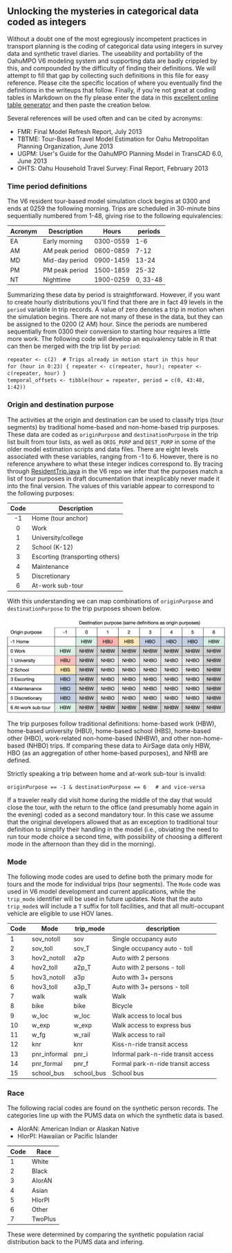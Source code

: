## Unlocking the mysteries in categorical data coded as integers

Without a doubt one of the most egregiously incompetent practices in transport
planning is the coding of categorical data using integers in survey data and
synthetic travel diaries. The useability and portability of the OahuMPO V6
modeling system and supporting data are badly crippled by this, and compounded
by the difficulty of finding their definitions. We will attempt to fill that gap
by collecting such definitions in this file for easy reference. Please cite the
specific location of where you eventually find the definitions in the writeups
that follow. Finally, if you're not great at coding tables in Markdown on the
fly please enter the data in this [excellent online table
generator](https://www.tablesgenerator.com/markdown_tables) and then paste the
creation below.

Several references will be used often and can be cited by acronyms:

+ FMR: Final Model Refresh Report, July 2013
+ TBTME: Tour-Based Travel Model Estimation for Oahu Metropolitan Planning Organization, June 2013
+ UGPM: User's Guide for the OahuMPO Planning Model in TransCAD 6.0, June 2013
+ OHTS: Oahu Household Travel Survey: Final Report, February 2013

### Time period definitions

The V6 resident tour-based model simulation clock begins at 0300 and ends at
0259 the following morning. Trips are scheduled in 30-minute bins sequentially
numbered from 1-48, giving rise to the following equivalencies:

| Acronym | Description    | Hours     | periods  |
|---------|----------------|-----------|----------|
| EA      | Early morning  | 0300-0559 | 1-6      |
| AM      | AM peak period | 0600-0859 | 7-12     |
| MD      | Mid-day period | 0900-1459 | 13-24    |
| PM      | PM peak period | 1500-1859 | 25-32    |
| NT      | Nighttime      | 1900-0259 | 0, 33-48 |

Summarizing these data by period is straightforward. However, if you want to
create hourly distributions you'll find that there are in fact 49 levels in the
`period` variable in trip records. A value of zero denotes a trip in motion when
the simulation begins. There are not many of these in the data, but they can be
assigned to the 0200 (2 AM) hour. Since the periods are numbered sequentially
from 0300 their conversion to starting hour requires a little more work. The
following code will develop an equivalency table in R that can then be merged
with the trip list by `period`:

```{r}
repeater <- c(2)  # Trips already in motion start in this hour
for (hour in 0:23) { repeater <- c(repeater, hour); repeater <- c(repeater, hour) }
temporal_offsets <- tibble(hour = repeater, period = c(0, 43:48, 1:42))
```

### Origin and destination purpose

The activities at the origin and destination can be used to classify trips (tour segments) by traditional home-based and non-home-based trip purposes. These data are coded as `originPurpose` and `destinationPurpose` in the trip list built from tour lists, as well as `ORIG_PURP` and `DEST_PURP` in some of the older model estimation scripts and data files. There are eight levels associated with these variables, ranging from -1 to 6. However, there is no reference anywhere to what these integer indices correspond to. By tracing through [ResidentTrip.java](https://github.com/wsp-sag/ompo_v6/blob/master/com/pb/ompo/residentmodel/ResidentTrip.java) in the V6 repo we infer that the purposes match a list of tour purposes in draft documentation that inexplicably never made it into the final version. The values of this variable appear to correspond to the following purposes:

| Code | Description                     |
|:----:|---------------------------------|
|  -1  | Home (tour anchor)              |
|   0  | Work                            |
|   1  | University/college              |
|   2  | School (K-12)                   |
|   3  | Escorting (transporting others) |
|   4  | Maintenance                     |
|   5  | Discretionary                   |
|   6  | At-work sub-tour                |

With this understanding we can map combinations of `originPurpose` and `destinationPurpose` to the trip purposes shown below. 

<img src="trip-purpose-mapping.png" width="640">

The trip purposes follow traditional definitions: home-based work (HBW), home-based university (HBU), home-based school (HBS), home-based other (HBO), work-related non-home-based (NHBW), and other non-home-based (NHBO) trips. If comparing these data to AirSage data only HBW, HBO (as an aggregation of other home-based purposes), and NHB are defined.

Strictly speaking a trip between home and at-work sub-tour is invalid:

```{r}
originPurpose == -1 & destinationPurpose == 6   # and vice-versa
```

If a traveler really did visit home during the middle of the day that would close the tour, with the return to the office (and presumably home again in the evening) coded as a second mandatory tour. In this case we assume that the original developers allowed that as an exception to traditional tour definition to simplify their handling in the model (i.e., obviating the need to run tour mode choice a second time, with possibility of choosing a different mode in the afternoon than they did in the morning).


### Mode

The following mode codes are used to define both the primary mode for tours and the mode for individual trips (tour segments). The `Mode` code was used in V6 model development and current applications, while the `trip_mode` identifier will be used in future updates. Note that the auto `trip_mode`s will include a `T` suffix for toll facilities, and that all multi-occupant vehicle are eligible to use HOV lanes.  

| Code | Mode         | trip_mode  | description                         |
|------|--------------|------------|-------------------------------------|
| 1    | sov_notoll   | sov        | Single occupancy auto               |
| 2    | sov_toll     | sov_T      | Single occupancy auto - toll        |
| 3    | hov2_notoll  | a2p        | Auto with 2 persons                 |
| 4    | hov2_toll    | a2p_T      | Auto with 2 persons - toll          |
| 5    | hov3_notoll  | a3p        | Auto with 3+ persons                |
| 6    | hov3_toll    | a3p_T      | Auto with 3+ persons - toll         |
| 7    | walk         | walk       | Walk                                |
| 8    | bike         | bike       | Bicycle                             |
| 9    | w_loc        | w_loc      | Walk access to local bus            |
| 10   | w_exp        | w_exp      | Walk access to express bus          |
| 11   | w_fg         | w_rail     | Walk access to rail                 |
| 12   | knr          | knr        | Kiss-n-ride transit access          |
| 13   | pnr_informal | pnr_i      | Informal park-n-ride transit access |
| 14   | pnr_formal   | pnr_f      | Formal park-n-ride transit access   |
| 15   | school_bus   | school_bus | School bus                          |

### Race

The following racial codes are found on the synthetic person records. The
categories line up with the PUMS data on which the synthetic data is based.

  * AIorAN: American Indian or Alaskan Native
  * HIorPI: Hawaiian or Pacific Islander

| Code | Race    |
|------|---------|
| 1    | White   |
| 2    | Black   |
| 3    | AIorAN  |
| 4    | Asian   |
| 5    | HIorPI  |
| 6    | Other   |
| 7    | TwoPlus |

These were determined by comparing the synthetic population racial distribution
back to the PUMS data and infering.
